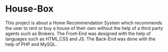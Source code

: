 # House-Box

This project is about a Home Recommendation System which recommends the user to rent or buy a house of their own without the help of a third party agents such as Brokers. The Front-End was designed with the help of languages such as HTML,CSS and JS. The Back-End was done with the help of PHP and MySQL. 
